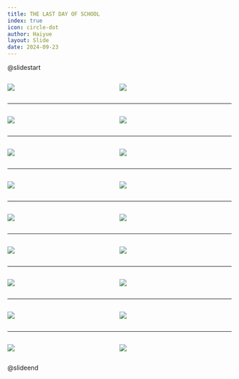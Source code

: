 ```yaml
---
title: THE LAST DAY OF SCHOOL
index: true
icon: circle-dot
author: Haiyue
layout: Slide
date: 2024-09-23
---
```

 
@slidestart

<div style="display:flex">
<div style="flex:1">

![](https://raw.githubusercontent.com/yclord/reading/refs/heads/master/english/Level-L/THE%20LAST%20DAY%20OF%20SCHOOL/001.webp)
</div>
<div style="flex:1">

![](https://raw.githubusercontent.com/yclord/reading/refs/heads/master/english/Level-L/THE%20LAST%20DAY%20OF%20SCHOOL/002.webp)
</div>
</div>

---

<div style="display:flex">
<div style="flex:1">

![](https://raw.githubusercontent.com/yclord/reading/refs/heads/master/english/Level-L/THE%20LAST%20DAY%20OF%20SCHOOL/003.webp)
</div>
<div style="flex:1">

![](https://raw.githubusercontent.com/yclord/reading/refs/heads/master/english/Level-L/THE%20LAST%20DAY%20OF%20SCHOOL/004.webp)
</div>
</div>

---

<div style="display:flex">
<div style="flex:1">

![](https://raw.githubusercontent.com/yclord/reading/refs/heads/master/english/Level-L/THE%20LAST%20DAY%20OF%20SCHOOL/005.webp)
</div>
<div style="flex:1">

![](https://raw.githubusercontent.com/yclord/reading/refs/heads/master/english/Level-L/THE%20LAST%20DAY%20OF%20SCHOOL/006.webp)
</div>
</div>

---

<div style="display:flex">
<div style="flex:1">

![](https://raw.githubusercontent.com/yclord/reading/refs/heads/master/english/Level-L/THE%20LAST%20DAY%20OF%20SCHOOL/007.webp)
</div>
<div style="flex:1">

![](https://raw.githubusercontent.com/yclord/reading/refs/heads/master/english/Level-L/THE%20LAST%20DAY%20OF%20SCHOOL/008.webp)
</div>
</div>

---

<div style="display:flex">
<div style="flex:1">

![](https://raw.githubusercontent.com/yclord/reading/refs/heads/master/english/Level-L/THE%20LAST%20DAY%20OF%20SCHOOL/009.webp)
</div>
<div style="flex:1">

![](https://raw.githubusercontent.com/yclord/reading/refs/heads/master/english/Level-L/THE%20LAST%20DAY%20OF%20SCHOOL/010.webp)
</div>
</div>

---

<div style="display:flex">
<div style="flex:1">

![](https://raw.githubusercontent.com/yclord/reading/refs/heads/master/english/Level-L/THE%20LAST%20DAY%20OF%20SCHOOL/011.webp)
</div>
<div style="flex:1">

![](https://raw.githubusercontent.com/yclord/reading/refs/heads/master/english/Level-L/THE%20LAST%20DAY%20OF%20SCHOOL/012.webp)
</div>
</div>

---

<div style="display:flex">
<div style="flex:1">

![](https://raw.githubusercontent.com/yclord/reading/refs/heads/master/english/Level-L/THE%20LAST%20DAY%20OF%20SCHOOL/013.webp)
</div>
<div style="flex:1">

![](https://raw.githubusercontent.com/yclord/reading/refs/heads/master/english/Level-L/THE%20LAST%20DAY%20OF%20SCHOOL/014.webp)
</div>
</div>

---

<div style="display:flex">
<div style="flex:1">

![](https://raw.githubusercontent.com/yclord/reading/refs/heads/master/english/Level-L/THE%20LAST%20DAY%20OF%20SCHOOL/015.webp)
</div>
<div style="flex:1">

![](https://raw.githubusercontent.com/yclord/reading/refs/heads/master/english/Level-L/THE%20LAST%20DAY%20OF%20SCHOOL/016.webp)
</div>
</div>

---

<div style="display:flex">
<div style="flex:1">

![](https://raw.githubusercontent.com/yclord/reading/refs/heads/master/english/Level-L/THE%20LAST%20DAY%20OF%20SCHOOL/017.webp)
</div>
<div style="flex:1">

![](https://raw.githubusercontent.com/yclord/reading/refs/heads/master/english/Level-L/THE%20LAST%20DAY%20OF%20SCHOOL/018.webp)
</div>
</div>

@slideend